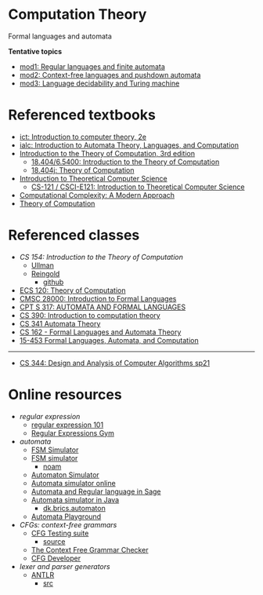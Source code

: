 # Computation Theory
Formal languages and automata

__Tentative topics__

- [mod1: Regular languages and finite automata](./mod1/README.md)
- [mod2: Context-free languages and pushdown automata](./mod2/README.md)
- [mod3: Language decidability and Turing machine](./mod3/README.md)


# Referenced textbooks
- [ict: Introduction to computer theory, 2e](https://www.wiley.com/en-sg/Introduction+to+Computer+Theory,+2nd+Edition-p-9780471137726)
- [ialc: Introduction to Automata Theory, Languages, and Computation](http://infolab.stanford.edu/~ullman/ialc.html)
- [Introduction to the Theory of Computation, 3rd edition](https://math.mit.edu/~sipser/book.html)
  - [18.404/6.5400: Introduction to the Theory of Computation](https://math.mit.edu/~sipser/18404/)
  - [18.404j: Theory of Computation](https://ocw.mit.edu/courses/18-404j-theory-of-computation-fall-2020/)
- [Introduction to Theoretical Computer Science](https://introtcs.org/public/index.html)
  - [CS-121 / CSCI-E121: Introduction to Theoretical Computer Science](https://cs121.boazbarak.org/)
- [Computational Complexity: A Modern Approach](https://theory.cs.princeton.edu/complexity/)
- [Theory of Computation](https://mfleck.cs.illinois.edu/cs373-notes.pdf)

# Referenced classes
- _CS 154: Introduction to the Theory of Computation_
  - [Ullman](http://i.stanford.edu/~ullman/ialc/spr10/spr10.html)
  - [Reingold](https://omereingold.wordpress.com/cs-154-introduction-to-automata-and-complexity-theory/)
    - [github](https://orionquest.github.io/courses/cs154/index.html)
- [ECS 120: Theory of Computation](https://web.cs.ucdavis.edu/~doty/)
- [CMSC 28000: Introduction to Formal Languages](https://people.cs.uchicago.edu/~timng/280/)
- [CPT S 317: AUTOMATA AND FORMAL LANGUAGES](https://eecs.wsu.edu/~ananth/CptS317/)
- [CS 390: Introduction to computation theory](https://www.cs.odu.edu/~zeil/cs390)
- [CS 341  Automata Theory](https://www.cs.utexas.edu/~ear/cs341/)
- [CS 162 - Formal Languages and Automata Theory](https://ics.uci.edu/~goodrich/teach/cs162/)
- [15-453 Formal Languages, Automata, and Computation](https://www.cs.cmu.edu/~fp/courses/flac/)
- ---
- [CS 344: Design and Analysis of Computer Algorithms sp21](https://people.cs.rutgers.edu/~sa1497/courses/cs344-s21/)

# Online resources
- *regular expression*
  - [regular expression 101](https://regex101.com/)
  - [Regular Expressions Gym](https://ivanzuzak.info/noam/webapps/regex_simplifier/)
- *automata*
  - [FSM Simulator](https://www.eecis.udel.edu/~silber/automata)
  - [FSM simulator](https://ivanzuzak.info/noam/webapps/fsm_simulator/)
    - [noam](https://github.com/izuzak/noam)
  - [Automaton Simulator](https://automatonsimulator.com/)
  - [Automata simulator online](https://web.cs.ucdavis.edu/~doty/automata/)
  - [Automata and Regular language in Sage](https://www.i2m.univ-amu.fr/perso/paul.mercat/RauzyFractals/html/language_automaton.html)
  - [Automata simulator in Java](http://www.cburch.com/proj/autosim/index.html)
    - [dk.brics.automaton](https://www.brics.dk/automaton/)
  - [Automata Playground](https://github.com/ErnestThePoet/Automata-Playground)
- *CFGs: context-free grammars*
  - [CFG Testing suite](https://cpiber.github.io/CFG-Tester)
    - [source](https://github.com/cpiber/CFG-Tester)
  - [The Context Free Grammar Checker](https://smlweb.cpsc.ucalgary.ca/)
  - [CFG Developer](https://web.stanford.edu/class/archive/cs/cs103/cs103.1156/tools/cfg/)
- *lexer and parser generators*
  - [ANTLR](https://www.antlr.org/)
    - [src](https://github.com/antlr/antlr4)